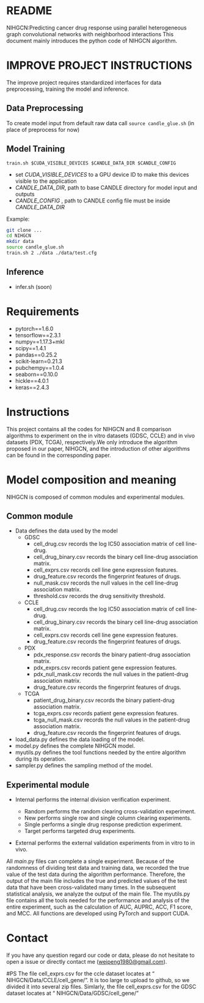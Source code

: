 README
===============================
NIHGCN:Predicting cancer drug response using parallel heterogeneous graph convolutional networks with neighborhood interactions
This document mainly introduces the python code of NIHGCN algorithm.

# IMPROVE PROJECT INSTRUCTIONS

The improve project requires standardized interfaces for data preprocessing,  training the model and inference. 

## Data Preprocessing
To create model input from default raw data call `source candle_glue.sh` (in place of preprocess for now)

## Model Training

`train.sh $CUDA_VISIBLE_DEVICES $CANDLE_DATA_DIR $CANDLE_CONFIG`

- set *CUDA_VISIBLE_DEVICES* to a GPU device ID to make this devices visible to the application
- *CANDLE_DATA_DIR*, path to base CANDLE directory for model input and outputs
- *CANDLE_CONFIG* , path to CANDLE config file must be inside *CANDLE_DATA_DIR*

Example:
```bash
git clone ...
cd NIHGCN
mkdir data
source candle_glue.sh
train.sh 2 ./data ./data/test.cfg
```


## Inference
- infer.sh (soon)

# Requirements
- pytorch==1.6.0
- tensorflow==2.3.1
- numpy==1.17.3+mkl
- scipy==1.4.1
- pandas==0.25.2
- scikit-learn=0.21.3
- pubchempy==1.0.4
- seaborn==0.10.0
- hickle==4.0.1
- keras==2.4.3

# Instructions
This project contains all the codes for NIHGCN and 8 comparison algorithms to experiment on the in vitro datasets (GDSC, CCLE) and in vivo datasets (PDX, TCGA), respectively.We only introduce the algorithm proposed in our paper, NIHGCN, and the introduction of other algorithms can be found in the corresponding paper.

# Model composition and meaning
NIHGCN is composed of common modules and experimental modules.

## Common module
- Data defines the data used by the model
	- GDSC
		- cell_drug.csv records the log IC50 association matrix of cell line-drug.
		- cell_drug_binary.csv records the binary cell line-drug association matrix.
		- cell_exprs.csv records cell line gene expression features.
		- drug_feature.csv records the fingerprint features of drugs.
		- null_mask.csv records the null values in the cell line-drug association matrix.
		- threshold.csv records the drug sensitivity threshold.
	- CCLE
		- cell_drug.csv records the log IC50 association matrix of cell line-drug.
		- cell_drug_binary.csv records the binary cell line-drug association matrix.
		- cell_exprs.csv records cell line gene expression features.
		- drug_feature.csv records the fingerprint features of drugs.
	- PDX
		- pdx_response.csv records the binary patient-drug association matrix.
		- pdx_exprs.csv records patient gene expression features.
		- pdx_null_mask.csv records the null values in the patient-drug association matrix.
		- drug_feature.csv records the fingerprint features of drugs.	
	- TCGA
		- patient_drug_binary.csv records the binary patient-drug association matrix.
		- tcga_exprs.csv records patient gene expression features.
		- tcga_null_mask.csv records the null values in the patient-drug association matrix.
		- drug_feature.csv records the fingerprint features of drugs.			
- load_data.py defines the data loading of the model.
- model.py defines the complete NIHGCN model.
- myutils.py defines the tool functions needed by the entire algorithm during its operation.
- sampler.py defines the sampling method of the model.

## Experimental module
- Internal performs the internal division verification experiment.
	- Random performs the random clearing cross-validation experiment.
	- New performs single row and single column clearing experiments.	
	- Single performs a single drug response prediction experiment.
	- Target performs targeted drug experiments.

- External performs the external validation experiments from in vitro to in vivo.

All *main*.py files can complete a single experiment. Because of the randomness of dividing test data and training data, we recorded the true value of the test data during the algorithm performance. Therefore, the output of the main file includes the true and predicted values of the test data that have been cross-validated many times. In the subsequent statistical analysis, we analyze the output of the main file. The myutils.py file contains all the tools needed for the performance and analysis of the entire experiment, such as the calculation of AUC, AUPRC,  ACC, F1 score, and MCC. All functions are developed using PyTorch and support CUDA.

# Contact
If you have any question regard our code or data, please do not hesitate to open a issue or directly contact me (weipeng1980@gmail.com).

#PS
The file cell_exprs.csv for the ccle dataset locates at “ NIHGCN/Data/CCLE/cell_gene/”. It is too large to upload to github, so we divided it into several zip files. Simlarly, the file cell_exprs.csv for the GDSC dataset locates at “ NIHGCN/Data/GDSC/cell_gene/”

